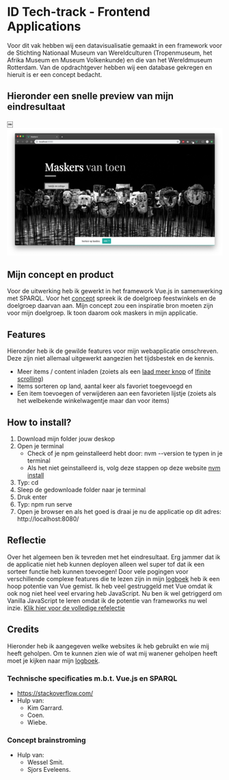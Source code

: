 # ID Tech-track - Frontend Applications
Voor dit vak hebben wij een datavisualisatie gemaakt in een framework voor de Stichting Nationaal Museum van Wereldculturen (Tropenmuseum, het Afrika Museum en Museum Volkenkunde) en die van het Wereldmuseum Rotterdam. Van de opdrachtgever hebben wij een database gekregen en hieruit is er een concept bedacht.

## Hieronder een snelle preview van mijn eindresultaat
￼![Eerste afbeelding Maskers van Toen](https://github.com/RoyCsuka/assets/blob/master/maskersvantoen-2.png?raw=true)

## Mijn concept en product
Voor de uitwerking heb ik gewerkt in het framework Vue.js in samenwerking met SPARQL. Voor het [concept](https://github.com/RoyCsuka/frontend-applications/wiki/Concept) spreek ik de doelgroep feestwinkels en de doelgroep daarvan aan. Mijn concept zou een inspiratie bron moeten zijn voor mijn doelgroep. Ik toon daarom ook maskers in mijn applicatie.

## Features
Hieronder heb ik de gewilde features voor mijn webapplicatie omschreven. Deze zijn niet allemaal uitgewerkt aangezien het tijdsbestek en de kennis.
- Meer items / content inladen (zoiets als een [laad meer knop](https://i.stack.imgur.com/hqCe1.jpg) of [Ifinite scrolling](https://www.nngroup.com/articles/infinite-scrolling/))
- Items sorteren op land, aantal keer als favoriet toegevoegd en
- Een item toevoegen of verwijderen aan een favorieten lijstje (zoiets als het welbekende winkelwagentje maar dan voor items)

## How to install?
1. Download mijn folder jouw deskop
2. Open je terminal
   * Check of je npm geinstalleerd hebt door: nvm --version te typen in je terminal
   * Als het niet geinstalleerd is, volg deze stappen op deze website [nvm install](https://nodesource.com/blog/installing-node-js-tutorial-using-nvm-on-mac-os-x-and-ubuntu/)
3. Typ: cd
4. Sleep de gedownloade folder naar je terminal
5. Druk enter
6. Typ: npm run serve
7. Open je browser en als het goed is draai je nu de applicatie op dit adres: http://localhost:8080/

## Reflectie
Over het algemeen ben ik tevreden met het eindresultaat. Erg jammer dat ik de applicatie niet heb kunnen deployen alleen wel super tof dat ik een sorteer functie heb kunnen toevoegen! Door vele pogingen voor verschillende complexe features die te lezen zijn in mijn [logboek](https://github.com/RoyCsuka/frontend-applications/wiki/Logboek) heb ik een hoop potentie van Vue gemist. Ik heb veel gestruggeld met Vue omdat ik ook nog niet heel veel ervaring heb JavaScript. Nu ben ik wel getriggerd om Vanilla JavaScript te leren omdat ik de potentie van frameworks nu wel inzie. [Klik hier voor de volledige refelectie](https://github.com/RoyCsuka/frontend-applications/wiki/Reflectie)

## Credits
Hieronder heb ik aangegeven welke websites ik heb gebruikt en wie mij heeft geholpen. Om te kunnen zien wie of wat mij wanener geholpen heeft moet je kijken naar mijn [logboek](https://github.com/RoyCsuka/frontend-applications/wiki/Logboek).
### Technische specificaties m.b.t. Vue.js en SPARQL
- https://stackoverflow.com/
- Hulp van:
  - Kim Garrard.
  - Coen.
  - Wiebe.
### Concept brainstroming
- Hulp van:
  - Wessel Smit.
  - Sjors Eveleens.
